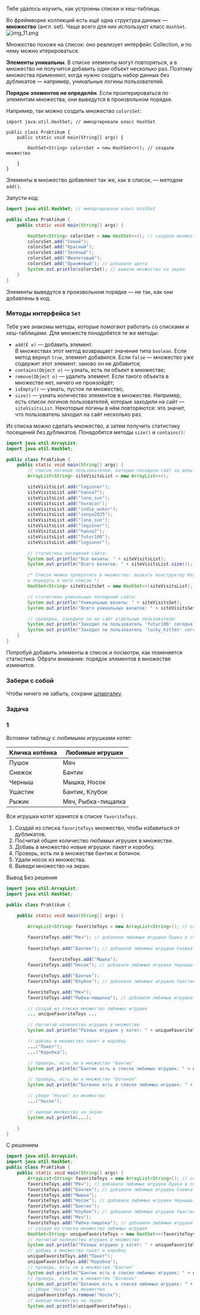 Тебе удалось изучить, как устроены списки и хеш-таблицы.

Во фреймворке коллекций есть ещё одна структура данных — **множество** (англ. set). Чаще всего для них используют класс `HashSet`.
![img_11.png](img%2Fimg_11.png)

Множество похоже на список: оно реализует интерфейс Collection, и по нему можно итерироваться.

**Элементы уникальны**. В списке элементы могут повторяться, а в множество не получится добавить один объект несколько раз. Поэтому множества применяют, когда нужно создать набор данных без дубликатов — например, уникальные логины пользователей.

**Порядок элементов не определён**. Если проитерироваться по элементам множества, они выведутся в произвольном порядке.

Например, так можно создать множество `colorsSet`:
```
import java.util.HashSet; // импортировали класс HashSet

public class Praktikum {
    public static void main(String[] args) {

        HashSet<String> colorsSet = new HashSet<>(); // создали множество

    }
} 
```

Элементы в множество добавляют так же, как в список, — методом `add()`.

Запусти код:
```java
import java.util.HashSet; // импортировали класс HashSet

public class Praktikum {
    public static void main(String[] args) {

        HashSet<String> colorsSet = new HashSet<>(); // создали множество
        colorsSet.add("Синий");
        colorsSet.add("Красный");
        colorsSet.add("Зелёный");
        colorsSet.add("Фиолетовый");
        colorsSet.add("Оранжевый"); // добавили цвета
        System.out.println(colorsSet); // вывели множество на экран
    }
}
```

Элементы выведутся в произвольном порядке — не так, как они добавлены в код.

### Методы интерфейса `Set`

Тебе уже знакомы методы, которые помогают работать со списками и хеш-таблицами. Для множеств понадобятся те же методы:

- `add(E e)` — добавить элемент.  
  В множествах этот метод возвращает значение типа `boolean`. Если метод вернул `true`, элемент добавился. Если `false` — множество уже содержит этот элемент: заново он не добавится;
- `contains(Object o)` — узнать, есть ли объект в множестве;
- `remove(Object o)` — удалить элемент. Если такого объекта в множестве нет, ничего не произойдёт;
- `isEmpty()` — узнать, пустое ли множество;
- `size()` — узнать количество элементов в множестве.
  Например, есть список логинов пользователей, которые заходили на сайт — `siteVisitsList`. Некоторые логины в нём повторяются: это значит, что пользователь заходил на сайт несколько раз.

Из списка можно сделать множество, а затем получить статистику посещений без дубликатов. Понадобятся методы `size()` и `contains()`:

```java
import java.util.ArrayList;
import java.util.HashSet;

public class Praktikum {
    public static void main(String[] args) {
        // список логинов пользователей, которые посещали сайт за день
        ArrayList<String> siteVisitsList = new ArrayList<>();

        siteVisitsList.add("legioner");
        siteVisitsList.add("hanna7");
        siteVisitsList.add("lono_sun");
        siteVisitsList.add("hurocan");
        siteVisitsList.add("indie_woker");
        siteVisitsList.add("sonya2035");
        siteVisitsList.add("lono_sun");
        siteVisitsList.add("legioner");
        siteVisitsList.add("hanna7");
        siteVisitsList.add("futur100");
        siteVisitsList.add("legioner");

        // статистика посещения сайта:
        System.out.println("Все визиты: " + siteVisitsList);
        System.out.println("Всего визитов: " + siteVisitsList.size());

        /* Список можно превратить в множество: вызвать конструктор HashSet
        и передать в него список */
        HashSet<String> siteVisitsSet = new HashSet<>(siteVisitsList);

        // статистика уникальных посещений сайта:
        System.out.println("Уникальные визиты: " + siteVisitsSet);
        System.out.println("Всего уникальных визитов: " + siteVisitsSet.size());

        // проверка, заходили ли на сайт отдельные пользователи:
        System.out.println("Заходил ли пользователь 'futur100' сегодня на сайт? Ответ: " + siteVisitsSet.contains("futur100"));
        System.out.println("Заходил ли пользователь 'lucky_kitten' сегодня на сайт? Ответ: " + siteVisitsSet.contains("lucky_kitten"));
    }
}
```

Попробуй добавить элементы в список и посмотри, как поменяется статистика. Обрати внимание: порядок элементов в множестве изменится.

### Забери с собой

Чтобы ничего не забыть, сохрани [шпаргалку](https://code.s3.yandex.net/qa-automation-engineer/java/track2/cheatsheets/sprint5/collections_cheatsheet.pdf).

### Задача
### 1
Вспомни таблицу с любимыми игрушками котят:

|Кличка котёнка|Любимые игрушки|
|---|---|
|Пушок|Мяч|
|Снежок|Бантик|
|Черныш|Мышка, Носок|
|Ушастик|Бантик, Клубок|
|Рыжик|Мяч, Рыбка-пищалка|

Все игрушки котят хранятся в списке `favoriteToys`.

1. Создай из списка `favoriteToys` множество, чтобы избавиться от дубликатов.
2. Посчитай общее количество любимых игрушек в множестве.
3. Добавь в множество новые игрушки: пакет и коробку.
4. Проверь, есть ли в множестве бантик и ботинок.
5. Удали носок из множества.
6. Выведи множество на экран.

Вывод
Без решения
```Java
import java.util.ArrayList;
import java.util.HashSet;

public class Praktikum {

    public static void main(String[] args) {

        ArrayList<String> favoriteToys = new ArrayList<String>(); // создали список всех любимых игрушек

        favoriteToys.add("Мяч"); // добавили любимые игрушки Пушка в список
        
		favoriteToys.add("Бантик"); // добавили любимые игрушки Снежка в список
        
				favoriteToys.add("Мышка");
        favoriteToys.add("Носок"); // добавили любимые игрушки Черныша в список

        favoriteToys.add("Бантик");
        favoriteToys.add("Клубок"); // добавили любимые игрушки Ушастика в список

        favoriteToys.add("Мяч");
        favoriteToys.add("Рыбка-пищалка"); // добавили любимые игрушки Рыжика в список

        // создай из списка множество любимых игрушек
        ... uniqueFavoriteToys ...

        // посчитай количество игрушек в множестве
        System.out.println("Разных игрушек у котят: " + uniqueFavoriteToys...);

        // добавь в множество пакет и коробку
        ...("Пакет");
        ...("Коробка");

        // проверь, есть ли в множестве "Бантик"
        System.out.println("Бантик есть в списке любимых игрушек: " + uniqueFavoriteToys...);

        // проверь, есть ли в множестве "Ботинок"
        System.out.println("Ботинок есть в списке любимых игрушек: " + uniqueFavoriteToys...);

        // убери "Носок" из множества
        ...("Носок");

        // выведи множество на экран
        System.out.println(...);

    }
}
```

С решением
```Java
import java.util.ArrayList;
import java.util.HashSet;
public class Praktikum {
    public static void main(String[] args) {
        ArrayList<String> favoriteToys = new ArrayList<String>(); // создали список всех любимых игрушек
        favoriteToys.add("Мяч"); // добавили любимые игрушки Пушка в список
        favoriteToys.add("Бантик"); // добавили любимые игрушки Снежка в список
        favoriteToys.add("Мышка");
        favoriteToys.add("Носок"); // добавили любимые игрушки Черныша в список
        favoriteToys.add("Бантик");
        favoriteToys.add("Клубок"); // добавили любимые игрушки Ушастика в список
        favoriteToys.add("Мяч");
        favoriteToys.add("Рыбка-пищалка"); // добавили любимые игрушки Рыжика в список
        // создай из списка множество любимых игрушек
        HashSet<String> uniqueFavoriteToys = new HashSet<>(favoriteToys);
        // посчитай количество игрушек в множестве
        System.out.println("Разных игрушек у котят: " + uniqueFavoriteToys.size());
        // добавь в множество пакет и коробку
        uniqueFavoriteToys.add("Пакет");
        uniqueFavoriteToys.add("Коробка");
        // проверь, есть ли в множестве "Бантик"
        System.out.println("Бантик есть в списке любимых игрушек: " + uniqueFavoriteToys.contains("Бантик"));
        // проверь, есть ли в множестве "Ботинок"
        System.out.println("Ботинок есть в списке любимых игрушек: " + uniqueFavoriteToys.contains("Ботинок"));
        // убери "Носок" из множества
        uniqueFavoriteToys.remove("Носок");
        // выведи множество на экран
        System.out.println(uniqueFavoriteToys);
```
